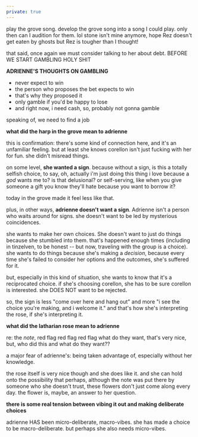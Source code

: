 ```yaml
---
private: true
---
```


play the grove song. develop the grove song into a song I could play. only then can I audition for them. 
lol stone isn't mine anymore, hope Rez doesn't get eaten by ghosts 
but Rez is tougher than I thought! 

that said, once again we must consider talking to her about debt.
BEFORE WE START GAMBLING HOLY SHIT


**ADRIENNE'S THOUGHTS ON GAMBLING**
- never expect to win
- the person who proposes the bet expects to win
- that's why they proposed it
- only gamble if you'd be happy to lose
- and right now, i need cash, so, probably not gonna gamble 

speaking of, we need to find a job



**what did the harp in the grove mean to adrienne**

this is confirmation: there's some kind of connection here, and it's an unfamiliar feeling. but at least she knows corellon isn't just fucking with her for fun. she didn't misread things.

on some level, **she wanted a sign**. because without a sign, is this a totally selfish choice, to say, oh, actually i'm just doing this thing i love because a *god* wants me to? is that delusional? or self-serving, like when you give someone a gift you know they'll hate because you want to borrow it? 

today in the grove made it feel less like that. 

plus, in other ways, **adrienne doesn't want a sign**. Adrienne isn't a person who waits around for signs. she doesn't want to be led by mysterious coincidences.

she wants to make her own choices. She doesn't want to just do things because she stumbled into them. that's happened enough times (including in tinzelven, to be honest -- but now, traveling with the group is a choice). she wants to do things because she's making a *decision*, because every time she's failed to consider her options and the outcomes, she's suffered for it.

but, especially in this kind of situation, she wants to know that it's a reciprocated choice. if she's choosing corellon, she has to be sure corellon is interested. she DOES NOT want to be rejected. 

so, the sign is less "come over here and hang out" and more "i see the choice you're making, and i welcome it." and that's how she's interpreting the rose, if she's interpreting it. 

**what did the latharian rose mean to adrienne**

re: the *note*, red flag red flag red flag what do they want, that's very nice, but, who did this and what do they want?? 

a major fear of adrienne's: being taken advantage of, especially without her knowledge. 

the rose itself is very nice though and she does like it. and she can hold onto the possibility that perhaps, although the note was put there by someone who she doesn't trust, these flowers don't just come along every day. the flower is, maybe, an answer to her question.

**there is some real tension between vibing it out and making deliberate choices**

adrienne HAS been micro-deliberate, macro-vibes. she has made a choice to be macro-deliberate. but perhaps she also needs micro-vibes. 